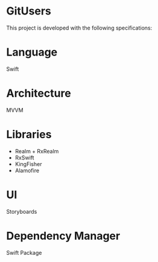 # GitUsers

This project is developed with the following specifications:

# Language
Swift

# Architecture
MVVM

# Libraries
- Realm + RxRealm
- RxSwift
- KingFisher
- Alamofire

# UI
Storyboards

# Dependency Manager
Swift Package
